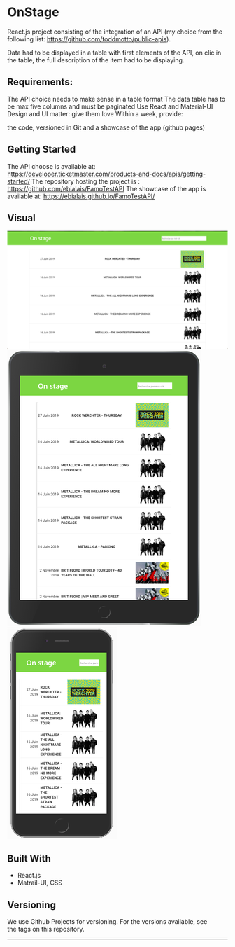 # OnStage

React.js project consisting of the integration of an API (my choice from the following list: https://github.com/toddmotto/public-apis).

Data had to be displayed in a table with first elements of the API, on clic in the table, the full description of the item had to be displaying.

 ## Requirements:

The API choice needs to make sense in a table format
The data table has to be max five columns and must be paginated
Use React and Material-UI
Design and UI matter: give them love
Within a week, provide:

the code, versioned in Git and 
a showcase of the app (github pages)

## Getting Started

The API choose is available at: https://developer.ticketmaster.com/products-and-docs/apis/getting-started/
The repository hosting the project is : https://github.com/ebialais/FamoTestAPI
The showcase of the app is available at: https://ebialais.github.io/FamoTestAPI/

## Visual

![Laptop View](public/Assets/screenshots/laptopView.png)
![iPad View](public/Assets/screenshots/ipadView.png)
![iPhone View](public/Assets/screenshots/iphoneView.png)

## Built With
- React.js
- Matrail-UI, CSS

## Versioning
We use Github Projects for versioning. For the versions available, see the tags on this repository.

---
